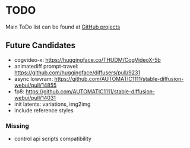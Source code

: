 # TODO

Main ToDo list can be found at [GitHub projects](https://github.com/users/vladmandic/projects)

## Future Candidates

- cogvideo-x: <https://huggingface.co/THUDM/CogVideoX-5b>
- animatediff prompt-travel: <https://github.com/huggingface/diffusers/pull/9231>
- async lowvram: <https://github.com/AUTOMATIC1111/stable-diffusion-webui/pull/14855>
- fp8: <https://github.com/AUTOMATIC1111/stable-diffusion-webui/pull/14031>
- init latents: variations, img2img
- include reference styles

### Missing

- control api scripts compatibility
